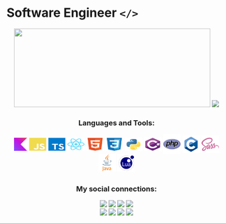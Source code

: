 # Software Engineer ```</>```

<p align="center">
  <img src="https://github-readme-stats.vercel.app/api?username=emre-cavus&show_icons=true&theme=gotham&include_all_commits=ture&hide_border=true" width="450" height="180">
  <img src="https://github-readme-stats.vercel.app/api/top-langs/?username=emre-cavus&layout=compact&theme=gotham&hide_border=true" height="180">
  
</p>

<h3 align="center">Languages and Tools:</h3>

  <p align="center">
  <img align="center" alt="Rafa-kotlin" height="30" width="30" src="https://raw.githubusercontent.com/github/explore/4479d2a2c854198cb00160f8593519c14dc3b905/topics/kotlin/kotlin.png">
  <img align="center" alt="Rafa-Js" height="30" width="40" src="https://raw.githubusercontent.com/devicons/devicon/master/icons/javascript/javascript-plain.svg">
  <img align="center" alt="Rafa-Ts" height="30" width="40" src="https://raw.githubusercontent.com/devicons/devicon/master/icons/typescript/typescript-plain.svg">
  <img align="center" alt="Rafa-React" height="30" width="40" src="https://raw.githubusercontent.com/devicons/devicon/master/icons/react/react-original.svg">
  <img align="center" alt="Rafa-HTML" height="30" width="40" src="https://raw.githubusercontent.com/devicons/devicon/master/icons/html5/html5-original.svg">
  <img align="center" alt="Rafa-CSS" height="30" width="40" src="https://raw.githubusercontent.com/devicons/devicon/master/icons/css3/css3-original.svg">
  <img align="center" alt="Rafa-Python" height="30" width="40" src="https://raw.githubusercontent.com/devicons/devicon/master/icons/python/python-original.svg">
  <img align="center" alt="Rafa-Csharp" height="30" width="40" src="https://raw.githubusercontent.com/devicons/devicon/master/icons/csharp/csharp-original.svg">
  <img align="center" alt="Rafa-Php" height="45" width="40" src="https://raw.githubusercontent.com/github/explore/ccc16358ac4530c6a69b1b80c7223cd2744dea83/topics/php/php.png">
  <img align="center" alt="Rafa-C" height="40" width="40" src="https://raw.githubusercontent.com/github/explore/f3e22f0dca2be955676bc70d6214b95b13354ee8/topics/c/c.png">
  <img align="center" alt="Rafa-sass" height="40" width="40" src="https://raw.githubusercontent.com/github/explore/80688e429a7d4ef2fca1e82350fe8e3517d3494d/topics/sass/sass.png">
   <img align="center" alt="Rafa-Java" height="40" width="40" src="https://raw.githubusercontent.com/github/explore/5b3600551e122a3277c2c5368af2ad5725ffa9a1/topics/java/java.png">
  <img align="center" alt="Rafa-Lua" height="40" width="40" src="https://raw.githubusercontent.com/github/explore/80688e429a7d4ef2fca1e82350fe8e3517d3494d/topics/lua/lua.png">
  </p>
  
  ##
  
  <h3 align="center">My social connections:</h3>
  <p align="center">
  <a href="https://www.youtube.com/channel/UCStE5LCCw7ayjfYixbTaopA" target="_blank"><img src="https://img.shields.io/badge/YouTube-FF0000?style=for-the-badge&logo=youtube&logoColor=white" target="_blank"></a>
  <a href="https://instagram.com/emredersiniz.dev" target="_blank"><img src="https://img.shields.io/badge/-Instagram-%23E4405F?style=for-the-badge&logo=instagram&logoColor=white" target="_blank"></a>
 	<a href="https://www.twitch.tv/jespster" target="_blank"><img src="https://img.shields.io/badge/Twitch-9146FF?style=for-the-badge&logo=twitch&logoColor=white" target="_blank"></a><!--
 <a href="https://discord.gg/wagxzStdcR" target="_blank"><img src="https://img.shields.io/badge/Discord-7289DA?style=for-the-badge&logo=discord&logoColor=white" target="_blank"></a> -->
  <a href = "mailto:cavus.emre5563@gmail.com"><img src="https://img.shields.io/badge/-Gmail-%23333?style=for-the-badge&logo=gmail&logoColor=white" target="_blank"></a>
    <br>
  <a href="https://twitter.com/emreddersiniz" target="_blank"><img src="https://img.shields.io/badge/Twitter-1DA1F2?style=for-the-badge&logo=twitter&logoColor=white" target="_blank"></a> 
  <a href="https://open.spotify.com/user/zpccm2txqz2vzt7djielsbtrc" target="_blank"><img src="https://img.shields.io/badge/Spotify-1ED760?&style=for-the-badge&logo=spotify&logoColor=white" target="_blank"></a>
  <a href="https://steamcommunity.com/id/JesPster/" target="_blank"><img src="https://img.shields.io/badge/Steam-000000?style=for-the-badge&logo=steam&logoColor=white" target="_blank"></a>
  <a href="https://github.com/emre-cavus" target="_blank"><img src="https://img.shields.io/badge/GitHub-100000?style=for-the-badge&logo=github&logoColor=white" target="_blank"></a>
   
  
</p>
